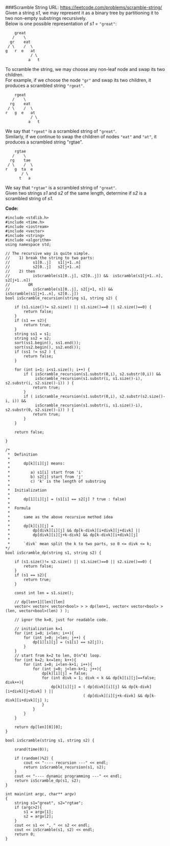 ###Scramble String
URL: https://leetcode.com/problems/scramble-string/</br>
Given a string _s1_, we may represent it as a binary tree by partitioning it to two non-empty substrings recursively.</br>
Below is one possible representation of _s1_ = `"great"`:

	    great
	   /    \
	  gr    eat
	 / \    /  \
	g   r  e   at
	           / \
	          a   t

To scramble the string, we may choose any non-leaf node and swap its two children.</br>
For example, if we choose the node `"gr"` and swap its two children, it produces a scrambled string `"rgeat"`.

	    rgeat
	   /    \
	  rg    eat
	 / \    /  \
	r   g  e   at
	           / \
	          a   t

We say that `"rgeat"` is a scrambled string of `"great"`.</br>
Similarly, if we continue to swap the children of nodes `"eat"` and `"at"`, it produces a scrambled string "rgtae".

	    rgtae
	   /    \
	  rg    tae
	 / \    /  \
	r   g  ta  e
	       / \
	      t   a

We say that `"rgtae"` is a scrambled string of `"great"`.</br>
Given two strings _s1_ and _s2_ of the same length, determine if _s2_ is a scrambled string of _s1_.

__Code:__

	#include <stdlib.h>
	#include <time.h>
	#include <iostream>
	#include <vector>
	#include <string>
	#include <algorithm>
	using namespace std;

	// The recursive way is quite simple.
	//    1) break the string to two parts: 
	//          s1[0..j]   s1[j+1..n]
	//          s2[0..j]   s2[j+1..n]
	//    2) then
	//          isScramble(s1[0..j], s2[0..j]) &&  isScramble(s1[j+1..n], s2[j+1..n])
	//        OR
	//          isScramble(s1[0..j], s2[j+1, n]) &&  isScramble(s1[j+1..n], s2[0..j])
	bool isScramble_recursion(string s1, string s2) {

	    if (s1.size()!= s2.size() || s1.size()==0 || s2.size()==0) {
	        return false;
	    }
	    if (s1 == s2){
	        return true;
	    } 
	    string ss1 = s1;
	    string ss2 = s2;
	    sort(ss1.begin(), ss1.end()); 
	    sort(ss2.begin(), ss2.end()); 
	    if (ss1 != ss2 ) {
	        return false;
	    }

	    for (int i=1; i<s1.size(); i++) {
	        if ( isScramble_recursion(s1.substr(0,i), s2.substr(0,i)) && 
	             isScramble_recursion(s1.substr(i, s1.size()-i), s2.substr(i, s2.size()-i)) ) {
	            return true;
	        }
	        if ( isScramble_recursion(s1.substr(0,i), s2.substr(s2.size()-i, i)) && 
	             isScramble_recursion(s1.substr(i, s1.size()-i), s2.substr(0, s2.size()-i)) ) {
	            return true;
	        }
	    }

	    return false;
	    
	}

	/* 
	 *  Definition
	 *  
	 *      dp[k][i][j] means:
	 *  
	 *         a) s1[i] start from 'i'
	 *         b) s2[j] start from 'j'
	 *         c) 'k' is the length of substring
	 *  
	 *  Initialization     
	 *  
	 *      dp[1][i][j] = (s1[i] == s2[j] ? true : false)
	 *  
	 *  Formula
	 *  
	 *      same as the above recursive method idea
	 *  
	 *      dp[k][i][j] = 
	 *          dp[divk][i][j] && dp[k-divk][i+divk][j+divk] ||
	 *          dp[divk][i][j+k-divk] && dp[k-divk][i+divk][j]
	 *  
	 *      `divk` mean split the k to two parts, so 0 <= divk <= k;
	*/
	bool isScramble_dp(string s1, string s2) {

	    if (s1.size()!= s2.size() || s1.size()==0 || s2.size()==0) {
	        return false;
	    }
	    if (s1 == s2){
	        return true;
	    }

	    const int len = s1.size();    
	    
	    // dp[len+1][len][len]
	    vector< vector< vector<bool> > > dp(len+1, vector< vector<bool> >(len, vector<bool>(len) ) );
	   
	    // ignor the k=0, just for readable code.

	    // initialization k=1
	    for (int i=0; i<len; i++){
	        for (int j=0; j<len; j++) {
	            dp[1][i][j] = (s1[i] == s2[j]);
	        }
	    } 
	    // start from k=2 to len, O(n^4) loop. 
	    for (int k=2; k<=len; k++){
	        for (int i=0; i<len-k+1; i++){
	            for (int j=0; j<len-k+1; j++){
	                dp[k][i][j] = false;
	                for (int divk = 1; divk < k && dp[k][i][j]==false; divk++){
	                    dp[k][i][j] = ( dp[divk][i][j] && dp[k-divk][i+divk][j+divk] ) ||
	                                  ( dp[divk][i][j+k-divk] && dp[k-divk][i+divk][j] );
	                }
	            }
	        }
	    }
	    
	    return dp[len][0][0];
	}

	bool isScramble(string s1, string s2) {

	    srand(time(0));

	    if (random()%2) {
	        cout << "---- recursion ---" << endl;
	        return isScramble_recursion(s1, s2);
	    }
	    cout << "---- dynamic programming ---" << endl;
	    return isScramble_dp(s1, s2);
	}

	int main(int argc, char** argv)
	{
	    string s1="great", s2="rgtae";
	    if (argc>2){
	        s1 = argv[1];
	        s2 = argv[2];
	    }
	    cout << s1 << ", " << s2 << endl;
	    cout << isScramble(s1, s2) << endl;
	    return 0;
	}